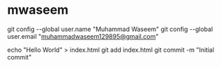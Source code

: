 # mwaseem
git config --global user.name "Muhammad Waseem"
git config --global user.email "muhammadwaseem129895@gmail.com"

echo "Hello World" > index.html
git add index.html
git commit -m "Initial commit"
